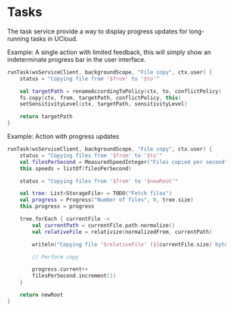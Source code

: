 # Tasks

The task service provide a way to display progress updates for long-running tasks in UCloud.

Example: A single action with limited feedback, this will simply show an indeterminate progress bar in the user 
interface.

```kotlin
runTask(wsServiceClient, backgroundScope, "File copy", ctx.user) {
    status = "Copying file from '$from' to '$to'"

    val targetPath = renameAccordingToPolicy(ctx, to, conflictPolicy)
    fs.copy(ctx, from, targetPath, conflictPolicy, this)
    setSensitivityLevel(ctx, targetPath, sensitivityLevel)

    return targetPath
}
```

Example: Action with progress updates

```kotlin
runTask(wsServiceClient, backgroundScope, "File copy", ctx.user) {
    status = "Copying files from '$from' to '$to'"
    val filesPerSecond = MeasuredSpeedInteger("Files copied per second", "Files/s")
    this.speeds = listOf(filesPerSecond)

    status = "Copying files from '$from' to '$newRoot'"

    val tree: List<StorageFile> = TODO("Fetch files")
    val progress = Progress("Number of files", 0, tree.size)
    this.progress = progress

    tree.forEach { currentFile ->
        val currentPath = currentFile.path.normalize()
        val relativeFile = relativize(normalizedFrom, currentPath)

        writeln("Copying file '$relativeFile' (${currentFile.size} bytes)")

        // Perform copy

        progress.current++
        filesPerSecond.increment(1)
    }

    return newRoot
}
```
